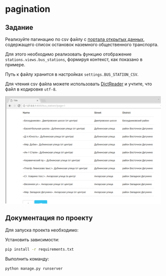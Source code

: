 # pagination
## Задание

Реализуйте пагинацию по csv файлу с [портала открытых данных](https://data.mos.ru/datasets/752), содержащего список остановок наземного общественного транспорта.

Для этого необходимо реализовать функцию отображение `stations.views.bus_stations`, формируя контекст, как показано в примере.

Путь к файлу хранится в настройках `settings.BUS_STATION_CSV`.

Для чтения csv файла можете использовать [DictReader](https://docs.python.org/3/library/csv.html#csv.DictReader) и учтите, что файл в кодировке `utf-8`.

![Пример результата](./res/res.png)

## Документация по проекту

Для запуска проекта необходимо:

Установить зависимости:

```bash
pip install -r requirements.txt
```

Выполнить команду:

```bash
python manage.py runserver
```
